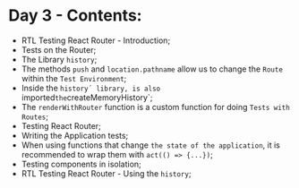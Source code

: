 # Day 3 - Contents: 

* RTL Testing React Router - Introduction; 
* Tests on the Router; 
* The Library `history`; 
* The methods `push` and `location.pathname` allow us to change the `Route` within the `Test Environment`; 
* Inside the `history´ library, is also `imported` the `createMemoryHistory`; 
* The `renderWithRouter` function is a custom function for doing `Tests with Routes`; 
* Testing React Router; 
* Writing the Application tests; 
* When using functions that change `the state of the application`, it is recommended to wrap them with `act(() => {...})`; 
* Testing components in isolation; 
* RTL Testing React Router - Using the `history`; 
